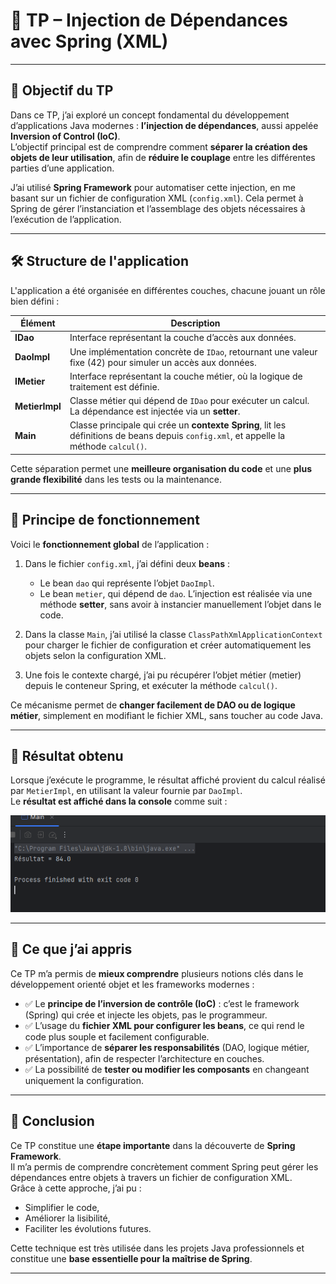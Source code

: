 # 🧪 TP – Injection de Dépendances avec Spring (XML)

---

## 🎯 Objectif du TP

Dans ce TP, j’ai exploré un concept fondamental du développement d’applications Java modernes : **l’injection de dépendances**, aussi appelée **Inversion of Control (IoC)**.  
L’objectif principal est de comprendre comment **séparer la création des objets de leur utilisation**, afin de **réduire le couplage** entre les différentes parties d’une application.

J’ai utilisé **Spring Framework** pour automatiser cette injection, en me basant sur un fichier de configuration XML (`config.xml`). Cela permet à Spring de gérer l’instanciation et l’assemblage des objets nécessaires à l’exécution de l’application.

---

## 🛠️ Structure de l'application

L'application a été organisée en différentes couches, chacune jouant un rôle bien défini :

| Élément        | Description |
|----------------|-------------|
| **IDao**       | Interface représentant la couche d’accès aux données. |
| **DaoImpl**    | Une implémentation concrète de `IDao`, retournant une valeur fixe (42) pour simuler un accès aux données. |
| **IMetier**    | Interface représentant la couche métier, où la logique de traitement est définie. |
| **MetierImpl** | Classe métier qui dépend de `IDao` pour exécuter un calcul. La dépendance est injectée via un **setter**. |
| **Main**       | Classe principale qui crée un **contexte Spring**, lit les définitions de beans depuis `config.xml`, et appelle la méthode `calcul()`. |

Cette séparation permet une **meilleure organisation du code** et une **plus grande flexibilité** dans les tests ou la maintenance.

---

## 🔄 Principe de fonctionnement

Voici le **fonctionnement global** de l’application :

1. Dans le fichier `config.xml`, j’ai défini deux **beans** :
   - Le bean `dao` qui représente l’objet `DaoImpl`.
   - Le bean `metier`, qui dépend de `dao`. L’injection est réalisée via une méthode **setter**, sans avoir à instancier manuellement l’objet dans le code.

2. Dans la classe `Main`, j’ai utilisé la classe `ClassPathXmlApplicationContext` pour charger le fichier de configuration et créer automatiquement les objets selon la configuration XML.

3. Une fois le contexte chargé, j’ai pu récupérer l’objet métier (metier) depuis le conteneur Spring, et exécuter la méthode `calcul()`.

Ce mécanisme permet de **changer facilement de DAO ou de logique métier**, simplement en modifiant le fichier XML, sans toucher au code Java.

---

## 🧪 Résultat obtenu

Lorsque j’exécute le programme, le résultat affiché provient du calcul réalisé par `MetierImpl`, en utilisant la valeur fournie par `DaoImpl`.  
Le **résultat est affiché dans la console** comme suit :

![Résultat console](screenshot/de2.PNG)

---

## 🧠 Ce que j’ai appris

Ce TP m’a permis de **mieux comprendre** plusieurs notions clés dans le développement orienté objet et les frameworks modernes :

- ✅ Le **principe de l’inversion de contrôle (IoC)** : c’est le framework (Spring) qui crée et injecte les objets, pas le programmeur.
- ✅ L’usage du **fichier XML pour configurer les beans**, ce qui rend le code plus souple et facilement configurable.
- ✅ L’importance de **séparer les responsabilités** (DAO, logique métier, présentation), afin de respecter l’architecture en couches.
- ✅ La possibilité de **tester ou modifier les composants** en changeant uniquement la configuration.

---

## 📌 Conclusion

Ce TP constitue une **étape importante** dans la découverte de **Spring Framework**.  
Il m’a permis de comprendre concrètement comment Spring peut gérer les dépendances entre objets à travers un fichier de configuration XML.  
Grâce à cette approche, j’ai pu :

- Simplifier le code,
- Améliorer la lisibilité,
- Faciliter les évolutions futures.

Cette technique est très utilisée dans les projets Java professionnels et constitue une **base essentielle pour la maîtrise de Spring**.

---
